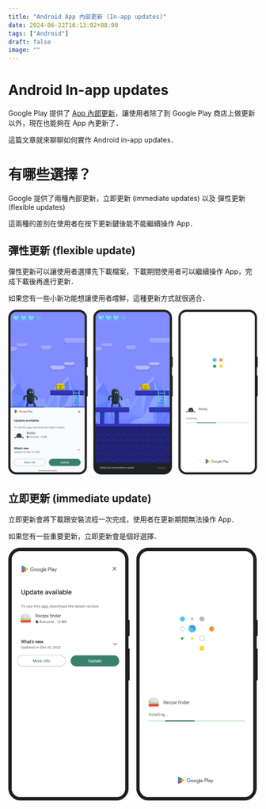 ```yaml
---
title: "Android App 內部更新 (In-app updates)"
date: 2024-06-22T16:13:02+08:00
tags: ["Android"]
draft: false
image: ""
---
```


# Android In-app updates

Google Play 提供了 [App 內部更新](https://developer.android.com/guide/playcore/in-app-updates)，讓使用者除了到 Google Play 商店上做更新以外，現在也能夠在 App 內更新了．

這篇文章就來聊聊如何實作 Android in-app updates．

# 有哪些選擇？

Google 提供了兩種內部更新，立即更新 (immediate updates) 以及 彈性更新 (flexible updates)

這兩種的差別在使用者在按下更新鍵後能不能繼續操作 App．

## 彈性更新 (flexible update)

彈性更新可以讓使用者選擇先下載檔案，下載期間使用者可以繼續操作 App，完成下載後再進行更新．

如果您有一些小新功能想讓使用者嚐鮮，這種更新方式就很適合．

![flexible flow](/post/2024/0622_flexible_flow.png)

## 立即更新 (immediate update)

立即更新會將下載跟安裝流程一次完成，使用者在更新期間無法操作 App．

如果您有一些重要更新，立即更新會是個好選擇．

![immediate flow](/post/2024/0622_immediate_flow.png)